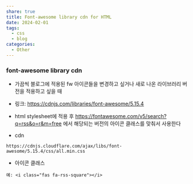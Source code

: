 ```yaml
---
share: true
title: Font-awesome library cdn for HTML
date: 2024-02-01
tags:
  - css
  - blog
categories:
  - Other
---
```



### font-awesome library cdn
- 가끔씩 블로그에 적용된 fw 아이콘들을 변경하고 싶거나 새로 나온 라이브러리 버전을 적용하고 싶을 때
- 링크: https://cdnjs.com/libraries/font-awesome/5.15.4

- html stylesheet에 적용 후 https://fontawesome.com/v5/search?q=rss&o=r&m=free 에서 해당되는 버전의 아이콘 클래스를 맞춰서 사용한다
- cdn
```
https://cdnjs.cloudflare.com/ajax/libs/font-awesome/5.15.4/css/all.min.css
``` 

- 아이콘 클래스
```
예: <i class="fas fa-rss-square"></i>
```
